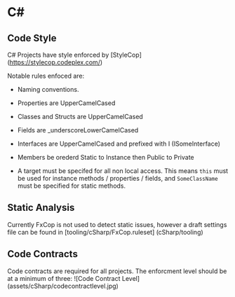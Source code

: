# C\#

## Code Style

C# Projects have style enforced by [StyleCop] (https://stylecop.codeplex.com/)

Notable rules enfoced are:

* Naming conventions. 
 * Properties are UpperCamelCased
 * Classes and Structs are UpperCamelCased
 * Fields are _underscoreLowerCamelCased
 * Interfaces are UpperCamelCased and prefixed with I  (ISomeInterface)
 * Members be orederd Static to Instance then Public to Private

* A target must be specifed for all non local access. This means `this` must be used for instance methods / properties / fields, and `SomeClassName` must be specified for static methods.

## Static Analysis

Currently FxCop is not used to detect static issues, however a draft settings file can be found in [tooling/cSharp/FxCop.ruleset] (cSharp/tooling)

## Code Contracts

Code contracts are required for all projects. The enforcment level should be at a minimum of three: 
![Code Contract Level] (assets/cSharp/codecontractlevel.jpg)
